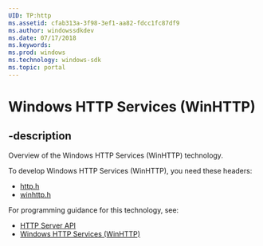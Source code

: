 ```yaml
---
UID: TP:http
ms.assetid: cfab313a-3f98-3ef1-aa82-fdcc1fc87df9
ms.author: windowssdkdev
ms.date: 07/17/2018
ms.keywords: 
ms.prod: windows
ms.technology: windows-sdk
ms.topic: portal
---
```


# Windows HTTP Services (WinHTTP)

## -description

Overview of the Windows HTTP Services (WinHTTP) technology.

To develop Windows HTTP Services (WinHTTP), you need these headers:

 * [http.h](../http/index.md)
 * [winhttp.h](../winhttp/index.md)

For programming guidance for this technology, see:
* [HTTP Server API](/windows/desktop/http)
* [Windows HTTP Services (WinHTTP)](/windows/desktop/winhttp)

